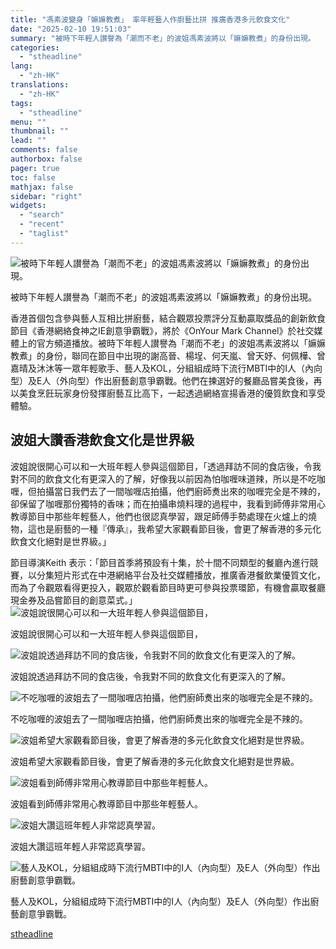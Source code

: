 ```yaml
---
title: "馮素波變身「嫲嫲教煮」 率年輕藝人作廚藝比拼 推廣香港多元飲食文化"
date: "2025-02-10 19:51:03"
summary: "被時下年輕人讃譽為「潮而不老」的波姐馮素波將以「嫲嫲教煮」的身份出現。       香港首個..."
categories:
  - "stheadline"
lang:
  - "zh-HK"
translations:
  - "zh-HK"
tags:
  - "stheadline"
menu: ""
thumbnail: ""
lead: ""
comments: false
authorbox: false
pager: true
toc: false
mathjax: false
sidebar: "right"
widgets:
  - "search"
  - "recent"
  - "taglist"
---
```


![被時下年輕人讃譽為「潮而不老」的波姐馮素波將以「嫲嫲教煮」的身份出現。](https://image.stheadline.com/f/680p0/0x0/100/none/ccb0fc9afaa43d3d848fcc286dd37b9b/stheadline/inewsmedia/20250210/_2025021019273530719.jpg)

被時下年輕人讃譽為「潮而不老」的波姐馮素波將以「嫲嫲教煮」的身份出現。




香港首個包含參與藝人互相比拼廚藝，結合觀眾投票評分互動贏取獎品的創新飲食節目《香港網絡食神之IE創意爭霸戰》，將於《OnYour Mark Channel》於社交媒體上的官方頻道播放。被時下年輕人讃譽為「潮而不老」的波姐馮素波將以「嫲嫲教煮」的身份，聯同在節目中出現的謝高晉、楊埕、何天嵐、曾天妤、何佩樺、曾嘉晴及沐沐等一眾年輕歌手、藝人及KOL，分組組成時下流行MBTI中的I人（內向型）及E人（外向型）作出廚藝創意爭霸戰。他們在揀選好的餐廳品嘗美食後，再以美食烹飪玩家身份發揮廚藝互比高下，一起透過網絡宣揚香港的優質飲食和享受體驗。

波姐大讚香港飲食文化是世界級
--------------

波姐說很開心可以和一大班年輕人參與這個節目，「透過拜訪不同的食店後，令我對不同的飲食文化有更深入的了解，好像我以前因為怕咖喱味道辣，所以是不吃咖喱，但拍攝當日我們去了一間咖喱店拍攝，他們廚師煑出來的咖喱完全是不辣的，卻保留了咖喱那份獨特的香味；而在拍攝串燒料理的過程中，我看到師傅非常用心教導節目中那些年輕藝人，他們也很認真學習，跟足師傅手勢處理在火爐上的燒物，這也是廚藝的一種『傳承』，我希望大家觀看節目後，會更了解香港的多元化飲食文化絕對是世界級。」

節目導演Keith 表示：「節目首季將預設有十集，於十間不同類型的餐廳內進行競賽，以分集短片形式在中港網絡平台及社交媒體播放，推廣香港餐飲業優質文化，而為了令觀眾看得更投入，觀眾於觀看節目時更可參與投票環節，有機會贏取餐廳現金券及品嘗節目的創意菜式。」
 ![波姐說很開心可以和一大班年輕人參與這個節目，](https://image.hkhl.hk/f/1024p0/0x0/100/none/43d3d01149eb434108bdac848404303e/2025-02/IE_1.JPG)


波姐說很開心可以和一大班年輕人參與這個節目，



 ![波姐說透過拜訪不同的食店後，令我對不同的飲食文化有更深入的了解。](https://image.hkhl.hk/f/1024p0/0x0/100/none/d4decee3356f6461c3a0597aabec3403/2025-02/IE_2.JPG)


波姐說透過拜訪不同的食店後，令我對不同的飲食文化有更深入的了解。



 ![不吃咖喱的波姐去了一間咖喱店拍攝，他們廚師煑出來的咖喱完全是不辣的。](https://image.hkhl.hk/f/1024p0/0x0/100/none/be24c65eeebaacdd5af3f47c1c53da87/2025-02/IE_4.JPG)


不吃咖喱的波姐去了一間咖喱店拍攝，他們廚師煑出來的咖喱完全是不辣的。



 ![波姐希望大家觀看節目後，會更了解香港的多元化飲食文化絕對是世界級。](https://image.hkhl.hk/f/1024p0/0x0/100/none/e2c878eccf3c8b4e570be93c36d8bc14/2025-02/IE_5.JPG)


波姐希望大家觀看節目後，會更了解香港的多元化飲食文化絕對是世界級。



 ![波姐看到師傅非常用心教導節目中那些年輕藝人。](https://image.hkhl.hk/f/1024p0/0x0/100/none/d65ccf7eaaa576b01c03973cb4047a98/2025-02/IE_7.JPG)


波姐看到師傅非常用心教導節目中那些年輕藝人。



 ![波姐大讚這班年輕人非常認真學習。](https://image.hkhl.hk/f/1024p0/0x0/100/none/b7f79680326b487b163990aa2d967118/2025-02/IE_11.JPG)


波姐大讚這班年輕人非常認真學習。



 ![藝人及KOL，分組組成時下流行MBTI中的I人（內向型）及E人（外向型）作出廚藝創意爭霸戰。](https://image.hkhl.hk/f/1024p0/0x0/100/none/e8f7cd788248734f3379ebf10424231b/2025-02/IE_Poster.jpg)


藝人及KOL，分組組成時下流行MBTI中的I人（內向型）及E人（外向型）作出廚藝創意爭霸戰。

[stheadline](https://std.stheadline.com/realtime/article/2051947/即時-娛樂-馮素波變身-嫲嫲教煮-率年輕藝人作廚藝比拼-推廣香港多元飲食文化)
